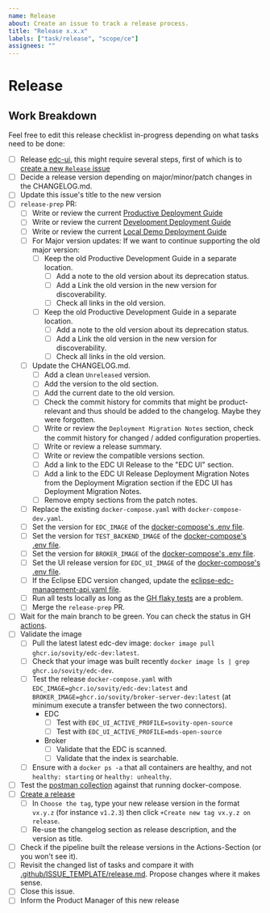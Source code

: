 ```yaml
---
name: Release
about: Create an issue to track a release process.
title: "Release x.x.x"
labels: ["task/release", "scope/ce"]
assignees: ""
---
```


# Release

## Work Breakdown

Feel free to edit this release checklist in-progress depending on what tasks need to be done:

- [ ] Release [edc-ui](https://github.com/sovity/edc-ui), this might require several steps, first of which is to [create a new `Release` issue](https://github.com/sovity/edc-ui/issues/new/choose)
- [ ] Decide a release version depending on major/minor/patch changes in the CHANGELOG.md.
- [ ] Update this issue's title to the new version
- [ ] `release-prep` PR:
  - [ ] Write or review the current [Productive Deployment Guide](https://github.com/sovity/edc-extensions/blob/main/docs/deployment-guide/goals/production)
  - [ ] Write or review the current [Development Deployment Guide](https://github.com/sovity/edc-extensions/blob/main/docs/deployment-guide/goals/development)
  - [ ] Write or review the current [Local Demo Deployment Guide](https://github.com/sovity/edc-extensions/blob/main/docs/deployment-guide/goals/local-demo)
  - [ ] For Major version updates: If we want to continue supporting the old major version:
    - [ ] Keep the old Productive Development Guide in a separate location.
      - [ ] Add a note to the old version about its deprecation status.
      - [ ] Add a Link the old version in the new version for discoverability.
      - [ ] Check all links in the old version.
    - [ ] Keep the old Productive Development Guide in a separate location.
      - [ ] Add a note to the old version about its deprecation status.
      - [ ] Add a Link the old version in the new version for discoverability.
      - [ ] Check all links in the old version.
  - [ ] Update the CHANGELOG.md.
    - [ ] Add a clean `Unreleased` version.
    - [ ] Add the version to the old section.
    - [ ] Add the current date to the old version.
    - [ ] Check the commit history for commits that might be product-relevant and thus should be added to the
          changelog. Maybe they were forgotten.
    - [ ] Write or review the `Deployment Migration Notes` section, check the commit history for changed / added
          configuration properties.
    - [ ] Write or review a release summary.
    - [ ] Write or review the compatible versions section.
    - [ ] Add a link to the EDC UI Release to the "EDC UI" section.
    - [ ] Add a link to the EDC UI Release Deployment Migration Notes from the Deployment Migration section if the EDC UI has Deployment Migration Notes.
    - [ ] Remove empty sections from the patch notes.
  - [ ] Replace the existing `docker-compose.yaml` with `docker-compose-dev.yaml`.
  - [ ] Set the version for `EDC_IMAGE` of
        the [docker-compose's .env file](https://github.com/sovity/edc-extensions/blob/main/.env).
  - [ ] Set the version for `TEST_BACKEND_IMAGE` of
        the [docker-compose's .env file](https://github.com/sovity/edc-extensions/blob/main/.env).
  - [ ] Set the version for `BROKER_IMAGE` of
    the [docker-compose's .env file](https://github.com/sovity/edc-extensions/blob/main/.env).
  - [ ] Set the UI release version for `EDC_UI_IMAGE` of
        the [docker-compose's .env file](https://github.com/sovity/edc-extensions/blob/main/.env).
  - [ ] If the Eclipse EDC version changed, update
        the [eclipse-edc-management-api.yaml file](https://github.com/sovity/edc-extensions/blob/main/docs/api/eclipse-edc-management-api.yaml).
  - [ ] Run all tests locally as long as the [GH flaky tests](https://github.com/sovity/edc-extensions/issues/870) are a problem.
  - [ ] Merge the `release-prep` PR.
- [ ] Wait for the main branch to be green. You can check the status in GH [actions](https://github.com/sovity/edc-extensions/actions).
- [ ] Validate the image
  - [ ] Pull the latest latest edc-dev image: `docker image pull ghcr.io/sovity/edc-dev:latest`.
  - [ ] Check that your image was built recently `docker image ls | grep ghcr.io/sovity/edc-dev`.
  - [ ] Test the release `docker-compose.yaml` with `EDC_IMAGE=ghcr.io/sovity/edc-dev:latest` and `BROKER_IMAGE=ghcr.io/sovity/broker-server-dev:latest` (at minimum execute a transfer between the two connectors).
    - EDC
      - [ ] Test with `EDC_UI_ACTIVE_PROFILE=sovity-open-source`
      - [ ] Test with `EDC_UI_ACTIVE_PROFILE=mds-open-source`
    - Broker
      - [ ] Validate that the EDC is scanned.
      - [ ] Validate that the index is searchable.
  - [ ] Ensure with a `docker ps -a` that all containers are healthy, and not `healthy: starting` or `healthy: unhealthy`.
- [ ] Test the [postman collection](../../docs/api/postman_collection.json) against that running docker-compose.
- [ ] [Create a release](https://github.com/sovity/edc-extensions/releases/new)
  - [ ] In `Choose the tag`, type your new release version in the format `vx.y.z` (for instance `v1.2.3`) then click `+Create new tag vx.y.z on release`.
  - [ ] Re-use the changelog section as release description, and the version as title.
- [ ] Check if the pipeline built the release versions in the Actions-Section (or you won't see it).
- [ ] Revisit the changed list of tasks and compare it
      with [.github/ISSUE_TEMPLATE/release.md](https://github.com/sovity/edc-extensions/blob/main/.github/ISSUE_TEMPLATE/release.md).
      Propose changes where it makes sense.
- [ ] Close this issue.
- [ ] Inform the Product Manager of this new release
